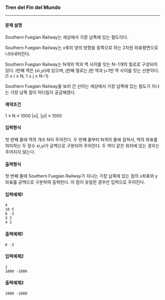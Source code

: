 ### Tren del Fin del Mundo

***

#### 문제 설명
Southern Fuegian Railway는 세상에서 가장 남쪽에 있는 철도이다.

Southern Fuegian Railway는 x축의 양의 방향을 동쪽으로 하는 2차원 좌표평면으로 나타내어진다.

Southern Fuegian Railway는 N개의 역과 역 사이를 잇는 N−1개의 철로로 구성되어 있다. i번째 역은 (xi,yi)에 있으며, j번째 철로는 j번 역과 j+1번 역 사이를 잇는 선분이다. (1 ≤ i ≤ N; 1 ≤ j ≤ N−1) 

Southern Fuegian Railway를 보러 간 선아는 세상에서 가장 남쪽에 있는 철도가 지나는 가장 남쪽 점이 어디일지 궁금해졌다.

#### 제약조건
1 ≤ N ≤ 1000
|xi|, |yi| ≤ 1000

#### 입력형식
첫 번째 줄에 역의 개수 N이 주어진다.
두 번째 줄부터 N개의 줄에 걸쳐서, 역의 좌표를 의미하는 두 정수 xi,yi가 공백으로 구분되어 주어진다.
두 역이 같은 위치에 있는 경우는 주어지지 않는다.

#### 출력형식
첫 번째 줄에 Southern Fuegian Railway가 지나는 가장 남쪽에 있는 점의 x좌표와 y좌표를 공백으로 구분하여 출력한다. 이 점이 유일한 경우만 입력으로 주어진다.

#### 입력예제1
```
4
10 5
6 -3
3 2
4 2
```

#### 출력예제1
```
6 -3
```

#### 입력예제2
```
1
1000 -1000
```

#### 출력예제2
```
1000 -1000
```